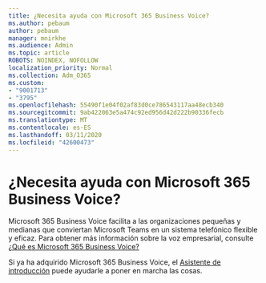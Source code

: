 ```yaml
---
title: ¿Necesita ayuda con Microsoft 365 Business Voice?
ms.author: pebaum
author: pebaum
manager: mnirkhe
ms.audience: Admin
ms.topic: article
ROBOTS: NOINDEX, NOFOLLOW
localization_priority: Normal
ms.collection: Adm_O365
ms.custom:
- "9001713"
- "3795"
ms.openlocfilehash: 55490f1e04f02af83d0ce786543117aa48ecb340
ms.sourcegitcommit: 9ab422063e5a474c92ed956d42d222b90336fecb
ms.translationtype: MT
ms.contentlocale: es-ES
ms.lasthandoff: 03/11/2020
ms.locfileid: "42600473"
---
```

# <a name="need-help-with-microsoft-365-business-voice"></a>¿Necesita ayuda con Microsoft 365 Business Voice?

Microsoft 365 Business Voice facilita a las organizaciones pequeñas y medianas que conviertan Microsoft Teams en un sistema telefónico flexible y eficaz. Para obtener más información sobre la voz empresarial, consulte [¿Qué es Microsoft 365 Business Voice?](https://docs.microsoft.com/microsoftteams/business-voice/whats-business-voice)

Si ya ha adquirido Microsoft 365 Business Voice, el [Asistente de introducción](https://docs.microsoft.com/microsoftteams/business-voice/use-getting-started-wizard) puede ayudarle a poner en marcha las cosas. 
